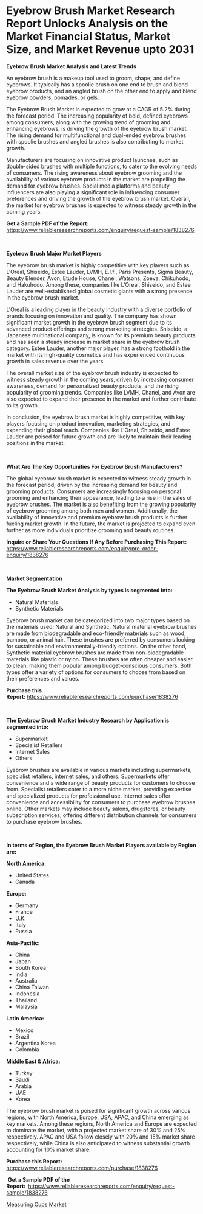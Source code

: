 <p><h1>Eyebrow Brush Market Research Report Unlocks Analysis on the Market Financial Status, Market Size, and Market Revenue upto 2031</h1></p><p><strong>Eyebrow Brush Market Analysis and Latest Trends</strong></p>
<p><p>An eyebrow brush is a makeup tool used to groom, shape, and define eyebrows. It typically has a spoolie brush on one end to brush and blend eyebrow products, and an angled brush on the other end to apply and blend eyebrow powders, pomades, or gels.</p><p>The Eyebrow Brush Market is expected to grow at a CAGR of 5.2% during the forecast period. The increasing popularity of bold, defined eyebrows among consumers, along with the growing trend of grooming and enhancing eyebrows, is driving the growth of the eyebrow brush market. The rising demand for multifunctional and dual-ended eyebrow brushes with spoolie brushes and angled brushes is also contributing to market growth.</p><p>Manufacturers are focusing on innovative product launches, such as double-sided brushes with multiple functions, to cater to the evolving needs of consumers. The rising awareness about eyebrow grooming and the availability of various eyebrow products in the market are propelling the demand for eyebrow brushes. Social media platforms and beauty influencers are also playing a significant role in influencing consumer preferences and driving the growth of the eyebrow brush market. Overall, the market for eyebrow brushes is expected to witness steady growth in the coming years.</p></p>
<p><strong>Get a Sample PDF of the Report:&nbsp;</strong> <a href="https://www.reliableresearchreports.com/enquiry/request-sample/1838276">https://www.reliableresearchreports.com/enquiry/request-sample/1838276</a></p>
<p>&nbsp;</p>
<p><strong>Eyebrow Brush Major Market Players</strong></p>
<p><p>The eyebrow brush market is highly competitive with key players such as L'Oreal, Shiseido, Estee Lauder, LVMH, E.l.f., Paris Presents, Sigma Beauty, Beauty Blender, Avon, Etude House, Chanel, Watsons, Zoeva, Chikuhodo, and Hakuhodo. Among these, companies like L'Oreal, Shiseido, and Estee Lauder are well-established global cosmetic giants with a strong presence in the eyebrow brush market.</p><p>L'Oreal is a leading player in the beauty industry with a diverse portfolio of brands focusing on innovation and quality. The company has shown significant market growth in the eyebrow brush segment due to its advanced product offerings and strong marketing strategies. Shiseido, a Japanese multinational company, is known for its premium beauty products and has seen a steady increase in market share in the eyebrow brush category. Estee Lauder, another major player, has a strong foothold in the market with its high-quality cosmetics and has experienced continuous growth in sales revenue over the years.</p><p>The overall market size of the eyebrow brush industry is expected to witness steady growth in the coming years, driven by increasing consumer awareness, demand for personalized beauty products, and the rising popularity of grooming trends. Companies like LVMH, Chanel, and Avon are also expected to expand their presence in the market and further contribute to its growth.</p><p>In conclusion, the eyebrow brush market is highly competitive, with key players focusing on product innovation, marketing strategies, and expanding their global reach. Companies like L'Oreal, Shiseido, and Estee Lauder are poised for future growth and are likely to maintain their leading positions in the market.</p></p>
<p>&nbsp;</p>
<p><strong>What Are The Key Opportunities For Eyebrow Brush Manufacturers?</strong></p>
<p><p>The global eyebrow brush market is expected to witness steady growth in the forecast period, driven by the increasing demand for beauty and grooming products. Consumers are increasingly focusing on personal grooming and enhancing their appearance, leading to a rise in the sales of eyebrow brushes. The market is also benefiting from the growing popularity of eyebrow grooming among both men and women. Additionally, the availability of innovative and premium eyebrow brush products is further fueling market growth. In the future, the market is projected to expand even further as more individuals prioritize grooming and beauty routines.</p></p>
<p><strong>Inquire or Share Your Questions If Any Before Purchasing This Report:</strong> <a href="https://www.reliableresearchreports.com/enquiry/pre-order-enquiry/1838276">https://www.reliableresearchreports.com/enquiry/pre-order-enquiry/1838276</a></p>
<p>&nbsp;</p>
<p><strong>Market Segmentation</strong></p>
<p><strong>The Eyebrow Brush Market Analysis by types is segmented into:</strong></p>
<p><ul><li>Natural Materials</li><li>Synthetic Materials</li></ul></p>
<p><p>Eyebrow brush market can be categorized into two major types based on the materials used: Natural and Synthetic. Natural material eyebrow brushes are made from biodegradable and eco-friendly materials such as wood, bamboo, or animal hair. These brushes are preferred by consumers looking for sustainable and environmentally-friendly options. On the other hand, Synthetic material eyebrow brushes are made from non-biodegradable materials like plastic or nylon. These brushes are often cheaper and easier to clean, making them popular among budget-conscious consumers. Both types offer a variety of options for consumers to choose from based on their preferences and values.</p></p>
<p><strong>Purchase this Report:&nbsp;</strong><a href="https://www.reliableresearchreports.com/purchase/1838276">https://www.reliableresearchreports.com/purchase/1838276</a></p>
<p>&nbsp;</p>
<p><strong>The Eyebrow Brush Market Industry Research by Application is segmented into:</strong></p>
<p><ul><li>Supermarket</li><li>Specialist Retailers</li><li>Internet Sales</li><li>Others</li></ul></p>
<p><p>Eyebrow brushes are available in various markets including supermarkets, specialist retailers, internet sales, and others. Supermarkets offer convenience and a wide range of beauty products for customers to choose from. Specialist retailers cater to a more niche market, providing expertise and specialized products for professional use. Internet sales offer convenience and accessibility for consumers to purchase eyebrow brushes online. Other markets may include beauty salons, drugstores, or beauty subscription services, offering different distribution channels for consumers to purchase eyebrow brushes.</p></p>
<p>&nbsp;</p>
<p><strong>In terms of Region, the Eyebrow Brush Market Players available by Region are:</strong></p>
<p>
    <p> <strong> North America: </strong>
        <ul>
            <li>United States</li>
            <li>Canada</li>
        </ul>
        </p> 
    <p> <strong> Europe: </strong>
        <ul>
            <li>Germany</li>
            <li>France</li>
            <li>U.K.</li>
            <li>Italy</li>
            <li>Russia</li>
        </ul>
        </p> 
    <p> <strong> Asia-Pacific: </strong>
        <ul>
            <li>China</li>
            <li>Japan</li>
            <li>South Korea</li>
            <li>India</li>
            <li>Australia</li>
            <li>China Taiwan</li>
            <li>Indonesia</li>
            <li>Thailand</li>
            <li>Malaysia</li>
        </ul>
        </p> 
    <p> <strong> Latin America: </strong>
        <ul>
            <li>Mexico</li>
            <li>Brazil</li>
            <li>Argentina Korea</li>
            <li>Colombia</li>
        </ul>
        </p> 
    <p> <strong> Middle East & Africa: </strong>
        <ul>
            <li>Turkey</li>
            <li>Saudi</li>
            <li>Arabia</li>
            <li>UAE</li>
            <li>Korea</li>
        </ul>
    </p>
    </p>
<p><p>The eyebrow brush market is poised for significant growth across various regions, with North America, Europe, USA, APAC, and China emerging as key markets. Among these regions, North America and Europe are expected to dominate the market, with a projected market share of 30% and 25% respectively. APAC and USA follow closely with 20% and 15% market share respectively, while China is also anticipated to witness substantial growth accounting for 10% market share.</p></p>
<p><strong>Purchase this Report: </strong><a href="https://www.reliableresearchreports.com/purchase/1838276">https://www.reliableresearchreports.com/purchase/1838276</a></p>
<p>&nbsp;<strong>Get a Sample PDF of the Report:&nbsp;&nbsp;</strong><a href="https://www.reliableresearchreports.com/enquiry/request-sample/1838276">https://www.reliableresearchreports.com/enquiry/request-sample/1838276</a></p>
<p><strong></strong></p>
<p><p><a href="https://github.com/mabutironaldo/Market-Research-Report-List-3/blob/main/measuring-cups-market.md">Measuring Cups Market</a></p></p>
